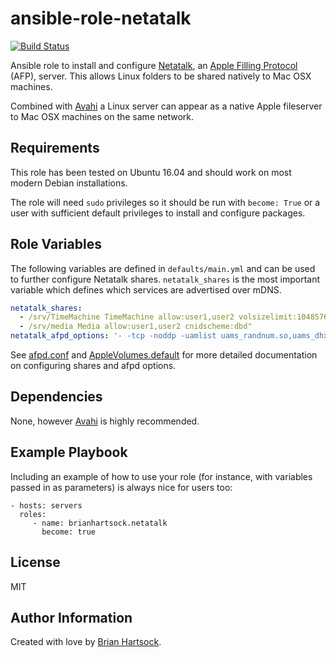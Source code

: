ansible-role-netatalk
=========

[![Build Status](https://travis-ci.org/brianhartsock/ansible-role-netatalk.svg?branch=master)](https://travis-ci.org/brianhartsock/ansible-role-netatalk)

Ansible role to install and configure [Netatalk](http://netatalk.sourceforge.net), an [Apple Filling Protocol](https://en.wikipedia.org/wiki/Apple_Filing_Protocol) (AFP), server. This allows Linux folders to be shared natively to Mac OSX machines.

Combined with [Avahi](https://github.com/brianhartsock/ansible-role-avahi) a Linux server can appear as a native Apple fileserver to Mac OSX machines on the same network.

Requirements
------------

This role has been tested on Ubuntu 16.04 and should work on most modern Debian installations.

The role will need `sudo` privileges so it should be run with `become: True` or a user with sufficient default privileges to install and configure packages.

Role Variables
--------------

The following variables are defined in `defaults/main.yml` and can be used to further configure Netatalk shares. `netatalk_shares` is the most important variable which defines which services are advertised over mDNS.

```yaml
netatalk_shares:
  - /srv/TimeMachine TimeMachine allow:user1,user2 volsizelimit:1048576 cnidscheme:dbd options:tm"
  - /srv/media Media allow:user1,user2 cnidscheme:dbd"
netatalk_afpd_options: '- -tcp -noddp -uamlist uams_randnum.so,uams_dhx.so,uams_dhx2.so -nosavepassword'
```

See [afpd.conf](templates/afpd.conf.j2) and [AppleVolumes.default](templates/AppleVolumes.default.j2) for more detailed documentation on configuring shares and afpd options.

Dependencies
------------

None, however [Avahi](https://github.com/brianhartsock/ansible-role-avahi) is highly recommended.

Example Playbook
----------------

Including an example of how to use your role (for instance, with variables passed in as parameters) is always nice for users too:

    - hosts: servers
      roles:
         - name: brianhartsock.netatalk
           become: true

License
-------

MIT

Author Information
------------------

Created with love by [Brian Hartsock](http://blog.brianhartsock.com).
